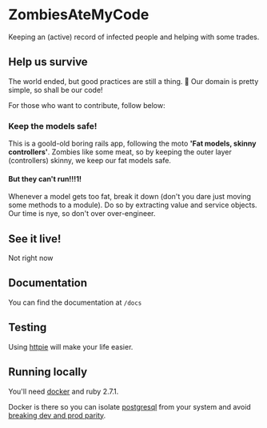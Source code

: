 # ZombiesAteMyCode
Keeping an (active) record of infected people and helping with some trades.

## Help us survive

The world ended, but good practices are still a thing. :pray:
Our domain is pretty simple, so shall be our code!

For those who want to contribute, follow below:

### Keep the models safe!

This is a goold-old boring rails app, following the moto **'Fat models, skinny controllers'**.
Zombies like some meat, so by keeping the outer layer (controllers) skinny, we keep our fat models safe.

#### But they can't run!!!1!

Whenever a model gets too fat, break it down (don't you dare just moving some methods to a module).
Do so by extracting value and service objects.
Our time is nye, so don't over over-engineer.

## See it live!

Not right now

## Documentation
You can find the documentation at `/docs`

## Testing

Using [httpie](https://httpie.org/) will make your life easier.

## Running locally

You'll need [docker](https://www.docker.com/) and ruby 2.7.1.

Docker is there so you can isolate [postgresql](https://www.postgresql.org/) from your system and avoid [breaking dev and prod parity](https://12factor.net/).
